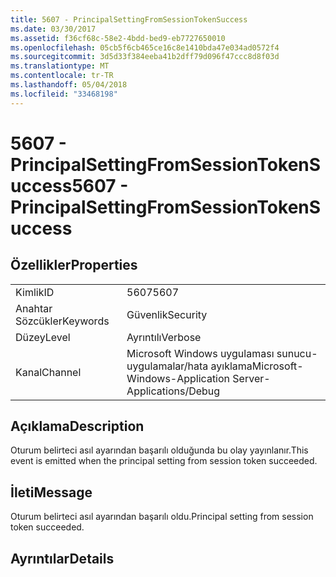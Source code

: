 ```yaml
---
title: 5607 - PrincipalSettingFromSessionTokenSuccess
ms.date: 03/30/2017
ms.assetid: f36cf68c-58e2-4bdd-bed9-eb7727650010
ms.openlocfilehash: 05cb5f6cb465ce16c8e1410bda47e034ad0572f4
ms.sourcegitcommit: 3d5d33f384eeba41b2dff79d096f47ccc8d8f03d
ms.translationtype: MT
ms.contentlocale: tr-TR
ms.lasthandoff: 05/04/2018
ms.locfileid: "33468198"
---
```

# <a name="5607---principalsettingfromsessiontokensuccess"></a><span data-ttu-id="d97fa-102">5607 - PrincipalSettingFromSessionTokenSuccess</span><span class="sxs-lookup"><span data-stu-id="d97fa-102">5607 - PrincipalSettingFromSessionTokenSuccess</span></span>
## <a name="properties"></a><span data-ttu-id="d97fa-103">Özellikler</span><span class="sxs-lookup"><span data-stu-id="d97fa-103">Properties</span></span>  
  
|||  
|-|-|  
|<span data-ttu-id="d97fa-104">Kimlik</span><span class="sxs-lookup"><span data-stu-id="d97fa-104">ID</span></span>|<span data-ttu-id="d97fa-105">5607</span><span class="sxs-lookup"><span data-stu-id="d97fa-105">5607</span></span>|  
|<span data-ttu-id="d97fa-106">Anahtar Sözcükler</span><span class="sxs-lookup"><span data-stu-id="d97fa-106">Keywords</span></span>|<span data-ttu-id="d97fa-107">Güvenlik</span><span class="sxs-lookup"><span data-stu-id="d97fa-107">Security</span></span>|  
|<span data-ttu-id="d97fa-108">Düzey</span><span class="sxs-lookup"><span data-stu-id="d97fa-108">Level</span></span>|<span data-ttu-id="d97fa-109">Ayrıntılı</span><span class="sxs-lookup"><span data-stu-id="d97fa-109">Verbose</span></span>|  
|<span data-ttu-id="d97fa-110">Kanal</span><span class="sxs-lookup"><span data-stu-id="d97fa-110">Channel</span></span>|<span data-ttu-id="d97fa-111">Microsoft Windows uygulaması sunucu-uygulamalar/hata ayıklama</span><span class="sxs-lookup"><span data-stu-id="d97fa-111">Microsoft-Windows-Application Server-Applications/Debug</span></span>|  
  
## <a name="description"></a><span data-ttu-id="d97fa-112">Açıklama</span><span class="sxs-lookup"><span data-stu-id="d97fa-112">Description</span></span>  
 <span data-ttu-id="d97fa-113">Oturum belirteci asıl ayarından başarılı olduğunda bu olay yayınlanır.</span><span class="sxs-lookup"><span data-stu-id="d97fa-113">This event is emitted when the principal setting from session token succeeded.</span></span>  
  
## <a name="message"></a><span data-ttu-id="d97fa-114">İleti</span><span class="sxs-lookup"><span data-stu-id="d97fa-114">Message</span></span>  
 <span data-ttu-id="d97fa-115">Oturum belirteci asıl ayarından başarılı oldu.</span><span class="sxs-lookup"><span data-stu-id="d97fa-115">Principal setting from session token succeeded.</span></span>  
  
## <a name="details"></a><span data-ttu-id="d97fa-116">Ayrıntılar</span><span class="sxs-lookup"><span data-stu-id="d97fa-116">Details</span></span>
